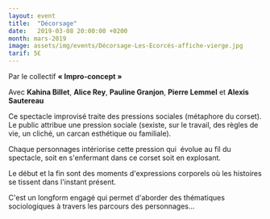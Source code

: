 ```yaml
---
layout: event
title:  "Décorsage"
date:   2019-03-08 20:00:00 +0200
month: mars-2019
image: assets/img/events/Décorsage-Les-Ecorcés-affiche-vierge.jpg
tarif: 5€
---
```


Par le collectif **« Impro-concept »**

Avec **Kahina Billet**, **Alice Rey**, **Pauline Granjon**, **Pierre Lemmel** et **Alexis Sautereau**


Ce spectacle improvisé traite des pressions sociales (métaphore du corset). Le public attribue une pression sociale (sexiste, sur le travail, des règles de vie, un cliché, un carcan esthétique ou familiale).

Chaque personnages intériorise cette pression qui  évolue au fil du spectacle, soit en s'enfermant dans ce corset soit en explosant.

Le début et la fin sont des moments d'expressions corporels où les histoires se tissent dans l'instant présent.

C'est un longform engagé qui permet d'aborder des thématiques sociologiques à travers les parcours des personnages...
